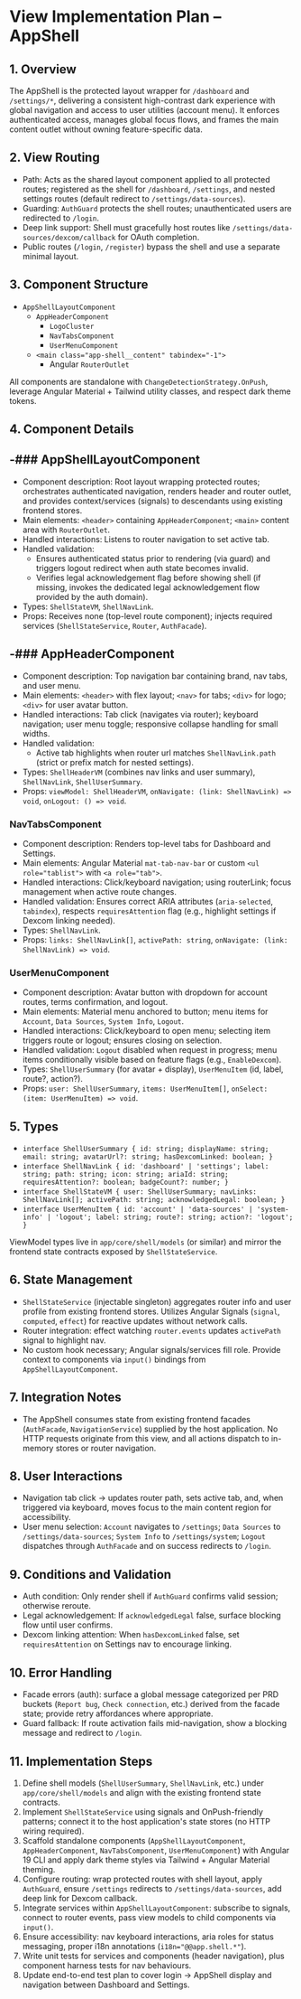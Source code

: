 # View Implementation Plan – AppShell

## 1. Overview

The AppShell is the protected layout wrapper for `/dashboard` and `/settings/*`, delivering a consistent high-contrast dark experience with global navigation and access to user utilities (account menu). It enforces authenticated access, manages global focus flows, and frames the main content outlet without owning feature-specific data.

## 2. View Routing

- Path: Acts as the shared layout component applied to all protected routes; registered as the shell for `/dashboard`, `/settings`, and nested settings routes (default redirect to `/settings/data-sources`).
- Guarding: `AuthGuard` protects the shell routes; unauthenticated users are redirected to `/login`.
- Deep link support: Shell must gracefully host routes like `/settings/data-sources/dexcom/callback` for OAuth completion.
- Public routes (`/login`, `/register`) bypass the shell and use a separate minimal layout.

## 3. Component Structure

- `AppShellLayoutComponent`
  - `AppHeaderComponent`
    - `LogoCluster`
    - `NavTabsComponent`
    - `UserMenuComponent`
  - `<main class="app-shell__content" tabindex="-1">`
    - Angular `RouterOutlet`

All components are standalone with `ChangeDetectionStrategy.OnPush`, leverage Angular Material + Tailwind utility classes, and respect dark theme tokens.

## 4. Component Details

-### AppShellLayoutComponent
-
- Component description: Root layout wrapping protected routes; orchestrates authenticated navigation, renders header and router outlet, and provides context/services (signals) to descendants using existing frontend stores.
- Main elements: `<header>` containing `AppHeaderComponent`; `<main>` content area with `RouterOutlet`.
- Handled interactions: Listens to router navigation to set active tab.
- Handled validation:
  - Ensures authenticated status prior to rendering (via guard) and triggers logout redirect when auth state becomes invalid.
  - Verifies legal acknowledgement flag before showing shell (if missing, invokes the dedicated legal acknowledgement flow provided by the auth domain).
- Types: `ShellStateVM`, `ShellNavLink`.
- Props: Receives none (top-level route component); injects required services (`ShellStateService`, `Router`, `AuthFacade`).

-### AppHeaderComponent
-
- Component description: Top navigation bar containing brand, nav tabs, and user menu.
- Main elements: `<header>` with flex layout; `<nav>` for tabs; `<div>` for logo; `<div>` for user avatar button.
- Handled interactions: Tab click (navigates via router); keyboard navigation; user menu toggle; responsive collapse handling for small widths.
- Handled validation:
  - Active tab highlights when router url matches `ShellNavLink.path` (strict or prefix match for nested settings).
- Types: `ShellHeaderVM` (combines nav links and user summary), `ShellNavLink`, `ShellUserSummary`.
- Props: `viewModel: ShellHeaderVM`, `onNavigate: (link: ShellNavLink) => void`, `onLogout: () => void`.

### NavTabsComponent

- Component description: Renders top-level tabs for Dashboard and Settings.
- Main elements: Angular Material `mat-tab-nav-bar` or custom `<ul role="tablist">` with `<a role="tab">`.
- Handled interactions: Click/keyboard navigation; using routerLink; focus management when active route changes.
- Handled validation: Ensures correct ARIA attributes (`aria-selected`, `tabindex`), respects `requiresAttention` flag (e.g., highlight settings if Dexcom linking needed).
- Types: `ShellNavLink`.
- Props: `links: ShellNavLink[]`, `activePath: string`, `onNavigate: (link: ShellNavLink) => void`.

### UserMenuComponent

- Component description: Avatar button with dropdown for account routes, terms confirmation, and logout.
- Main elements: Material menu anchored to button; menu items for `Account`, `Data Sources`, `System Info`, `Logout`.
- Handled interactions: Click/keyboard to open menu; selecting item triggers route or logout; ensures closing on selection.
- Handled validation: `Logout` disabled when request in progress; menu items conditionally visible based on feature flags (e.g., `EnableDexcom`).
- Types: `ShellUserSummary` (for avatar + display), `UserMenuItem` (id, label, route?, action?).
- Props: `user: ShellUserSummary`, `items: UserMenuItem[]`, `onSelect: (item: UserMenuItem) => void`.

## 5. Types

- `interface ShellUserSummary { id: string; displayName: string; email: string; avatarUrl?: string; hasDexcomLinked: boolean; }`
- `interface ShellNavLink { id: 'dashboard' | 'settings'; label: string; path: string; icon: string; ariaId: string; requiresAttention?: boolean; badgeCount?: number; }`
- `interface ShellStateVM { user: ShellUserSummary; navLinks: ShellNavLink[]; activePath: string; acknowledgedLegal: boolean; }`
- `interface UserMenuItem { id: 'account' | 'data-sources' | 'system-info' | 'logout'; label: string; route?: string; action?: 'logout'; }`

ViewModel types live in `app/core/shell/models` (or similar) and mirror the frontend state contracts exposed by `ShellStateService`.

## 6. State Management

- `ShellStateService` (injectable singleton) aggregates router info and user profile from existing frontend stores. Utilizes Angular Signals (`signal`, `computed`, `effect`) for reactive updates without network calls.
- Router integration: effect watching `router.events` updates `activePath` signal to highlight nav.
- No custom hook necessary; Angular signals/services fill role. Provide context to components via `input()` bindings from `AppShellLayoutComponent`.

## 7. Integration Notes

- The AppShell consumes state from existing frontend facades (`AuthFacade`, `NavigationService`) supplied by the host application. No HTTP requests originate from this view, and all actions dispatch to in-memory stores or router navigation.

## 8. User Interactions

- Navigation tab click → updates router path, sets active tab, and, when triggered via keyboard, moves focus to the main content region for accessibility.
- User menu selection: `Account` navigates to `/settings`; `Data Sources` to `/settings/data-sources`; `System Info` to `/settings/system`; `Logout` dispatches through `AuthFacade` and on success redirects to `/login`.
## 9. Conditions and Validation

- Auth condition: Only render shell if `AuthGuard` confirms valid session; otherwise reroute.
- Legal acknowledgement: If `acknowledgedLegal` false, surface blocking flow until user confirms.
- Dexcom linking attention: When `hasDexcomLinked` false, set `requiresAttention` on Settings nav to encourage linking.

## 10. Error Handling

- Facade errors (auth): surface a global message categorized per PRD buckets (`Report bug`, `Check connection`, etc.) derived from the facade state; provide retry affordances where appropriate.
- Guard fallback: If route activation fails mid-navigation, show a blocking message and redirect to `/login`.

## 11. Implementation Steps

1. Define shell models (`ShellUserSummary`, `ShellNavLink`, etc.) under `app/core/shell/models` and align with the existing frontend state contracts.
2. Implement `ShellStateService` using signals and OnPush-friendly patterns; connect it to the host application's state stores (no HTTP wiring required).
3. Scaffold standalone components (`AppShellLayoutComponent`, `AppHeaderComponent`, `NavTabsComponent`, `UserMenuComponent`) with Angular 19 CLI and apply dark theme styles via Tailwind + Angular Material theming.
4. Configure routing: wrap protected routes with shell layout, apply `AuthGuard`, ensure `/settings` redirects to `/settings/data-sources`, add deep link for Dexcom callback.
5. Integrate services within `AppShellLayoutComponent`: subscribe to signals, connect to router events, pass view models to child components via `input()`.
6. Ensure accessibility: nav keyboard interactions, aria roles for status messaging, proper i18n annotations (`i18n="@@app.shell.*"`).
7. Write unit tests for services and components (header navigation), plus component harness tests for nav behaviours.
8. Update end-to-end test plan to cover login → AppShell display and navigation between Dashboard and Settings.

